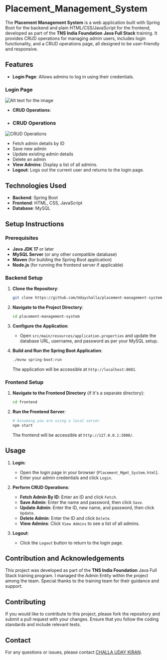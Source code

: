 # Placement_Management_System

The **Placement Management System** is a web application built with Spring Boot for the backend and plain HTML/CSS/JavaScript for the frontend, developed as part of the **TNS India Foundation** **Java Full Stack** training. It provides CRUD operations for managing admin users, includes login functionality, and a CRUD operations page, all designed to be user-friendly and responsive.
## Features

- **Login Page**: Allows admins to log in using their credentials.
### Login Page
![Alt text for the image](Sample/1.jpg)
- **CRUD Operations**:
- ### CRUD Operations
![CRUD Operations](Sample/2.jpg)
  - Fetch admin details by ID
  - Save new admin
  - Update existing admin details
  - Delete an admin
- **View Admins**: Display a list of all admins.
- **Logout**: Logs out the current user and returns to the login page.

## Technologies Used

- **Backend**: Spring Boot
- **Frontend**: HTML, CSS, JavaScript
- **Database**: MySQL

## Setup Instructions

### Prerequisites

- **Java JDK 17** or later
- **MySQL Server** (or any other compatible database)
- **Maven** (for building the Spring Boot application)
- **Node.js** (for running the frontend server if applicable)

### Backend Setup

1. **Clone the Repository**:
   ```bash
   git clone https://github.com/Udaychalla/placement-management-system.git
   ```

2. **Navigate to the Project Directory**:
   ```bash
   cd placement-management-system
   ```

3. **Configure the Application**:
   - Open `src/main/resources/application.properties` and update the database URL, username, and password as per your MySQL setup.

4. **Build and Run the Spring Boot Application**:
   ```bash
   ./mvnw spring-boot:run
   ```
   The application will be accessible at `http://localhost:8081`.

### Frontend Setup

1. **Navigate to the Frontend Directory** (if it's a separate directory):
   ```bash
   cd frontend
   ```

2. **Run the Frontend Server**:
   ```bash
   # Assuming you are using a local server
   npm start
   ```
   The frontend will be accessible at `http://127.0.0.1:3000/`.

## Usage

1. **Login**:
   - Open the login page in your browser (`Placement_Mgmt_System.html`).
   - Enter your admin credentials and click `Login`.

2. **Perform CRUD Operations**:
   - **Fetch Admin By ID**: Enter an ID and click `Fetch`.
   - **Save Admin**: Enter the name and password, then click `Save`.
   - **Update Admin**: Enter the ID, new name, and password, then click `Update`.
   - **Delete Admin**: Enter the ID and click `Delete`.
   - **View Admins**: Click `View Admins` to see a list of all admins.

3. **Logout**:
   - Click the `Logout` button to return to the login page.

## Contribution and Acknowledgements

This project was developed as part of the **TNS India Foundation** Java Full Stack training program. I managed the Admin Entity within the project among the team. Special thanks to the training team for their guidance and support.

## Contributing

If you would like to contribute to this project, please fork the repository and submit a pull request with your changes. Ensure that you follow the coding standards and include relevant tests.

## Contact

For any questions or issues, please contact [CHALLA UDAY KIRAN](mailto:udaychalla03@gmail.com).
